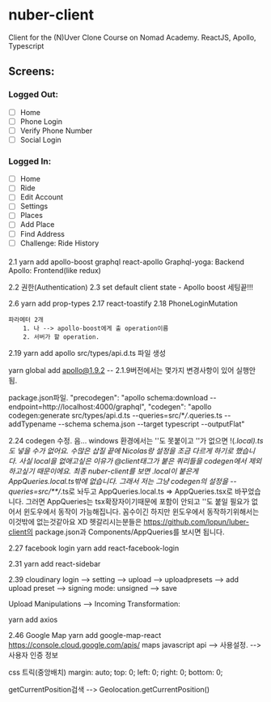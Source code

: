 # nuber-client

Client for the (N)Uver Clone Course on Nomad Academy. ReactJS, Apollo, Typescript

## Screens:

### Logged Out:

- [ ] Home
- [ ] Phone Login
- [ ] Verify Phone Number
- [ ] Social Login

### Logged In:

- [ ] Home
- [ ] Ride
- [ ] Edit Account
- [ ] Settings
- [ ] Places
- [ ] Add Place
- [ ] Find Address
- [ ] Challenge: Ride History

####

2.1 yarn add apollo-boost graphql react-apollo
Graphql-yoga: Backend
Apollo: Frontend(like redux)

2.2 권한(Authentication)
2.3 set default client state - Apollo boost 세팅끝!!!

2.6 yarn add prop-types
2.17 react-toastify
2.18 PhoneLoginMutation

    파라메터 2개
        1. 나 --> apollo-boost에게 출 operation이름
        2. 서버가 할 operation.

2.19 yarn add apollo
src/types/api.d.ts 파일 생성

yarn global add apollo@1.9.2
-- 2.1.9버전에서는 몇가지 변경사항이 있어 실행안됨.

package.json파일.
"precodegen": "apollo schema:download --endpoint=http://localhost:4000/graphql",
"codegen": "apollo codegen:generate src/types/api.d.ts --queries=src/\*_/_.queries.ts --addTypename --schema schema.json --target typescript --outputFlat"

2.24 codegen 수정.
음... windows 환경에서는 ''도 못붙이고 ''가 없으면 !(_.local).ts도 넣을 수가 없어요. 수많은 삽질 끝에 Nicolas랑 설정을 조금 다르게 하기로 했습니다. 사실 local을 없애고싶은 이유가 @client태그가 붙은 쿼리들을 codegen에서 제외하고싶기 때문이에요. 최종 nuber-client를 보면 .local이 붙은게 AppQueries.local.ts밖에 없습니다. 그래서 저는 그냥 codegen의 설정을 --queries=src/\*\*/_.ts로 놔두고 AppQueries.local.ts => AppQueries.tsx로 바꾸었습니다. 그러면 AppQueries는 tsx확장자이기때문에 포함이 안되고 ''도 붙일 필요가 없어서 윈도우에서 동작이 가능해집니다. 꼼수이긴 하지만 윈도우에서 동작하기위해서는 이것밖에 없는것같아요 XD 헷갈리시는분들은 https://github.com/lopun/luber-client의 package.json과 Components/AppQueries를 보시면 됩니다.

2.27 facebook login
yarn add react-facebook-login

2.31
yarn add react-sidebar

2.39
cloudinary
login --> setting --> upload --> uploadpresets --> add upload preset --> signing mode: unsigned --> save

Upload Manipulations --> Incoming Transformation:

yarn add axios

2.46 Google Map
yarn add google-map-react
https://console.cloud.google.com/apis/
maps javascript api --> 사용설정. --> 사용자 인증 정보

css 트릭(중앙배치)
margin: auto;
top: 0;
left: 0;
right: 0;
bottom: 0;

getCurrentPosition검색 --> Geolocation.getCurrentPosition()
